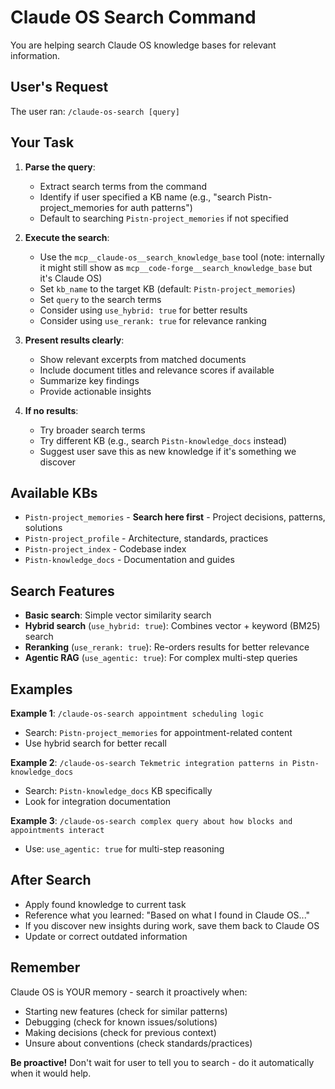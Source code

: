 # Claude OS Search Command

You are helping search Claude OS knowledge bases for relevant information.

## User's Request

The user ran: `/claude-os-search [query]`

## Your Task

1. **Parse the query**:
   - Extract search terms from the command
   - Identify if user specified a KB name (e.g., "search Pistn-project_memories for auth patterns")
   - Default to searching `Pistn-project_memories` if not specified

2. **Execute the search**:
   - Use the `mcp__claude-os__search_knowledge_base` tool (note: internally it might still show as `mcp__code-forge__search_knowledge_base` but it's Claude OS)
   - Set `kb_name` to the target KB (default: `Pistn-project_memories`)
   - Set `query` to the search terms
   - Consider using `use_hybrid: true` for better results
   - Consider using `use_rerank: true` for relevance ranking

3. **Present results clearly**:
   - Show relevant excerpts from matched documents
   - Include document titles and relevance scores if available
   - Summarize key findings
   - Provide actionable insights

4. **If no results**:
   - Try broader search terms
   - Try different KB (e.g., search `Pistn-knowledge_docs` instead)
   - Suggest user save this as new knowledge if it's something we discover

## Available KBs

- `Pistn-project_memories` - **Search here first** - Project decisions, patterns, solutions
- `Pistn-project_profile` - Architecture, standards, practices
- `Pistn-project_index` - Codebase index
- `Pistn-knowledge_docs` - Documentation and guides

## Search Features

- **Basic search**: Simple vector similarity search
- **Hybrid search** (`use_hybrid: true`): Combines vector + keyword (BM25) search
- **Reranking** (`use_rerank: true`): Re-orders results for better relevance
- **Agentic RAG** (`use_agentic: true`): For complex multi-step queries

## Examples

**Example 1**: `/claude-os-search appointment scheduling logic`
- Search: `Pistn-project_memories` for appointment-related content
- Use hybrid search for better recall

**Example 2**: `/claude-os-search Tekmetric integration patterns in Pistn-knowledge_docs`
- Search: `Pistn-knowledge_docs` KB specifically
- Look for integration documentation

**Example 3**: `/claude-os-search complex query about how blocks and appointments interact`
- Use: `use_agentic: true` for multi-step reasoning

## After Search

- Apply found knowledge to current task
- Reference what you learned: "Based on what I found in Claude OS..."
- If you discover new insights during work, save them back to Claude OS
- Update or correct outdated information

## Remember

Claude OS is YOUR memory - search it proactively when:
- Starting new features (check for similar patterns)
- Debugging (check for known issues/solutions)
- Making decisions (check for previous context)
- Unsure about conventions (check standards/practices)

**Be proactive!** Don't wait for user to tell you to search - do it automatically when it would help.
